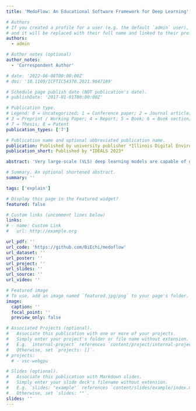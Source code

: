 ```yaml
---
title: 'MedoFlow: An Educational Software Framework for Deep Learning'

# Authors
# If you created a profile for a user (e.g. the default `admin` user), write the username (folder name) here
# and it will be replaced with their full name and linked to their profile.
authors:
  - admin

# Author notes (optional)
author_notes:
  - 'Correspondent Author'

# date: '2022-06-08T00:00:00Z'
# doi: '10.1109/ICFTIC54370.2021.9647189'

# Schedule page publish date (NOT publication's date).
# publishDate: '2017-01-01T00:00:00Z'

# Publication type.
# Legend: 0 = Uncategorized; 1 = Conference paper; 2 = Journal article;
# 3 = Preprint / Working Paper; 4 = Report; 5 = Book; 6 = Book section;
# 7 = Thesis; 8 = Patent
publication_types: ['7']

# Publication name and optional abbreviated publication name.
publication: Published by university publisher *Illinois Digital Environment for Access to Learning and Scholarship*
publication_short: Published by *IDEALS 2023*

abstract: 'Very large-scale (VLS) deep learning models are capable of generating meaningful code snippets, yet the performance drops dramatically when the coding task becomes more complex. Although fully neural approaches have been proposed to solve this problem, the value of the application is still limited. In our work, we propose a neuro-symbolic approach that integrates the symbolic natures of programming and the existing neural language models. We divide a programming task into three phases: forming a hierarchical task composed of functions, completing each function, and fulfilling the corner cases. Because each phase can be completed by language models, the coding process can be fully automated. Our contribution is three-fold. Firstly, we show that with little help from humans, VLS language models are capable of completing non-trivial programming tasks. Secondly, we provide a number of empirical insights to create prompt templates that help the language models generate better code. Thirdly, compared to the existing approaches, our work provides a much more practical approach for programmers and researchers to follow. The generated programming project using our fully automated programming approach and part of the ablation study code are available at https://github.com/BiEchi/FAP.'

# Summary. An optional shortened abstract.
summary: ''

tags: ['explain']

# Display this page in the Featured widget?
featured: false

# Custom links (uncomment lines below)
links:
# - name: Custom Link
#   url: http://example.org

url_pdf: ''
url_code: 'https://github.com/BiEchi/medoflow' 
url_dataset: ''
url_poster: ''
url_project: ''
url_slides: ''
url_source: ''
url_video: ''

# Featured image
# To use, add an image named `featured.jpg/png` to your page's folder.
image:
  caption: ''
  focal_point: ''
  preview_only: false

# Associated Projects (optional).
#   Associate this publication with one or more of your projects.
#   Simply enter your project's folder or file name without extension.
#   E.g. `internal-project` references `content/project/internal-project/index.md`.
#   Otherwise, set `projects: []`.
# projects:
  # - vsc-webgpu

# Slides (optional).
#   Associate this publication with Markdown slides.
#   Simply enter your slide deck's filename without extension.
#   E.g. `slides: "example"` references `content/slides/example/index.md`.
#   Otherwise, set `slides: ""`.
slides: ''
---
```


